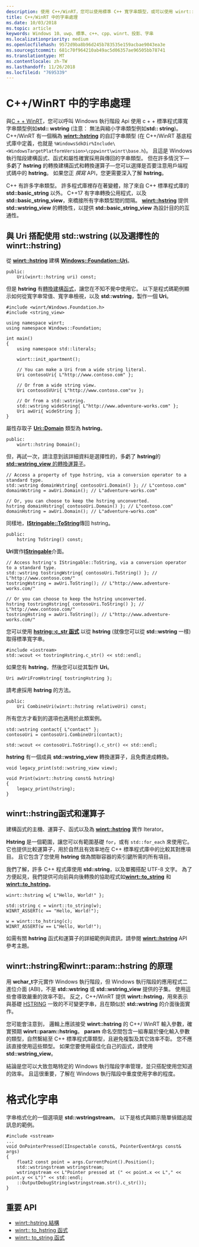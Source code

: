 ```yaml
---
description: 使用 C++/WinRT，您可以使用標準 C++ 寬字串類型，或可以使用 winrt::hstring 類型，呼叫 Windows 執行階段 API。
title: C++/WinRT 中的字串處理
ms.date: 10/03/2018
ms.topic: article
keywords: Windows 10、uwp、標準、c++、cpp、winrt、投影、字串
ms.localizationpriority: medium
ms.openlocfilehash: 9572d9ba8b96d245b783535e159acbae9043ea3e
ms.sourcegitcommit: 681c70f964210ab49ac5d06357ae96505bb78741
ms.translationtype: MT
ms.contentlocale: zh-TW
ms.lasthandoff: 11/26/2018
ms.locfileid: "7695339"
---
```

# <a name="string-handling-in-cwinrt"></a>C++/WinRT 中的字串處理

與[C + + WinRT](/windows/uwp/cpp-and-winrt-apis/intro-to-using-cpp-with-winrt)，您可以呼叫 Windows 執行階段 Api 使用 c + + 標準程式庫寬字串類型例如**std:: wstring** (注意： 無法與縮小字串類型例如**std:: string**)。 C++/WinRT 有一個稱為 [**winrt::hstring**](/uwp/cpp-ref-for-winrt/hstring) 的自訂字串類型 (在 C++/WinRT 基底程式庫中定義，也就是 `%WindowsSdkDir%Include\<WindowsTargetPlatformVersion>\cppwinrt\winrt\base.h`)。 且這是 Windows 執行階段建構函式、函式和屬性確實採用與傳回的字串類型。 但在許多情況下&mdash;多虧了 **hstring** 的轉換建構函式和轉換運算子&mdash;您可以選擇是否要注意用戶端程式碼中的 **hstring**。 如果您正 *撰寫* API，您更需要深入了解 **hstring**。

C++ 有許多字串類型。 許多程式庫裡存在著變體，除了來自 C++ 標準程式庫的 **std::basic_string** 以外。 C++17 有字串轉換公用程式，以及 **std::basic_string_view**，來橋接所有字串類型間的間隔。  [**winrt::hstring**](/uwp/cpp-ref-for-winrt/hstring) 提供 **std::wstring_view** 的轉換性，以提供 **std::basic_string_view** 為設計目的的互通性。

## <a name="using-stdwstring-and-optionally-winrthstring-with-uri"></a>與 Uri 搭配使用 **std::wstring** (以及選擇性的 ****winrt::hstring****) 
從 [**winrt::hstring**](/uwp/cpp-ref-for-winrt/hstring) 建構 [**Windows::Foundation::Uri**](/uwp/api/windows.foundation.uri)。

```cppwinrt
public:
    Uri(winrt::hstring uri) const;
```

但是 **hstring** 有[轉換建構函式](/uwp/api/windows.foundation.uri#hstringhstring-constructor)，讓您在不知不覺中使用它。 以下是程式碼範例顯示如何從寬字串常值、寬字串檢視，以及 **std::wstring**，製作一個 **Uri**。

```cppwinrt
#include <winrt/Windows.Foundation.h>
#include <string_view>

using namespace winrt;
using namespace Windows::Foundation;

int main()
{
    using namespace std::literals;

    winrt::init_apartment();

    // You can make a Uri from a wide string literal.
    Uri contosoUri{ L"http://www.contoso.com" };

    // Or from a wide string view.
    Uri contosoSVUri{ L"http://www.contoso.com"sv };

    // Or from a std::wstring.
    std::wstring wideString{ L"http://www.adventure-works.com" };
    Uri awUri{ wideString };
}
```

屬性存取子 [**Uri::Domain**](https://docs.microsoft.com/uwp/api/windows.foundation.uri.Domain) 類型為 **hstring**。

```cppwinrt
public:
    winrt::hstring Domain();
```

但，再試一次，請注意到該詳細資料是選擇性的，多虧了 **hstring**的[**std::wstring_view** 的轉換運算子](/uwp/api/hstring#hstringoperator-stdwstringview)。

```cppwinrt
// Access a property of type hstring, via a conversion operator to a standard type.
std::wstring domainWstring{ contosoUri.Domain() }; // L"contoso.com"
domainWstring = awUri.Domain(); // L"adventure-works.com"

// Or, you can choose to keep the hstring unconverted.
hstring domainHstring{ contosoUri.Domain() }; // L"contoso.com"
domainHstring = awUri.Domain(); // L"adventure-works.com"
```

同樣地，[**IStringable::ToString**](https://msdn.microsoft.com/library/windows/desktop/dn302136)傳回 hstring。

```cppwinrt
public:
    hstring ToString() const;
```

**Uri**實作[**IStringable**](https://msdn.microsoft.com/library/windows/desktop/dn302135)介面。

```cppwinrt
// Access hstring's IStringable::ToString, via a conversion operator to a standard type.
std::wstring tostringWstring{ contosoUri.ToString() }; // L"http://www.contoso.com/"
tostringWstring = awUri.ToString(); // L"http://www.adventure-works.com/"

// Or you can choose to keep the hstring unconverted.
hstring tostringHstring{ contosoUri.ToString() }; // L"http://www.contoso.com/"
tostringHstring = awUri.ToString(); // L"http://www.adventure-works.com/"
```

您可以使用 [**hstring::c_str 函式**](/uwp/api/windows.foundation.uri#hstringcstr-function) 以從 **hstring** (就像您可以從 **std::wstring** 一樣) 取得標準寬字串。

```cppwinrt
#include <iostream>
std::wcout << tostringHstring.c_str() << std::endl;
```
如果您有 **hstring**，然後您可以從其製作 **Uri**。

```cppwinrt
Uri awUriFromHstring{ tostringHstring };
```

請考慮採用 **hstring** 的方法。

```cppwinrt
public:
    Uri CombineUri(winrt::hstring relativeUri) const;
```

所有您方才看到的選項也適用於此類案例。

```cppwinrt
std::wstring contact{ L"contact" };
contosoUri = contosoUri.CombineUri(contact);
    
std::wcout << contosoUri.ToString().c_str() << std::endl;
```

**hstring** 有一個成員 **std::wstring_view** 轉換運算子，且免費達成轉換。

```cppwinrt
void legacy_print(std::wstring_view view);

void Print(winrt::hstring const& hstring)
{
    legacy_print(hstring);
}
```

## <a name="winrthstring-functions-and-operators"></a>**winrt::hstring**函式和運算子
建構函式的主機、運算子、函式以及為 [**winrt::hstring**](/uwp/cpp-ref-for-winrt/hstring) 實作 Iterator。

**Hstring** 是一個範圍，讓您可以有範圍基礎 `for`，或有 `std::for_each` 來使用它。 它也提供比較運算子，用於自然且有效率地在 C++ 標準程式庫中的比較其對應項目。 且它包含了您使用 **hstring** 做為關聯容器的索引鍵所需的所有項目。

我們了解，許多 C++ 程式庫使用 **std::string**，以及單獨搭配 UTF-8 文字。 為了方便起見，我們提供可向前與向後轉換的協助程式如[**winrt::to_string**](/uwp/cpp-ref-for-winrt/to-string) 和 [**winrt::to_hstring**](/uwp/cpp-ref-for-winrt/to-hstring)。

```cppwinrt
winrt::hstring w{ L"Hello, World!" };

std::string c = winrt::to_string(w);
WINRT_ASSERT(c == "Hello, World!");

w = winrt::to_hstring(c);
WINRT_ASSERT(w == L"Hello, World!");
```

如需有關 **hstring** 函式和運算子的詳細範例與資訊，請參閱 [**winrt::hstring**](/uwp/cpp-ref-for-winrt/hstring) API 參考主題。

## <a name="the-rationale-for-winrthstring-and-winrtparamhstring"></a>**winrt::hstring**和**winrt::param::hstring** 的原理
用 **wchar_t**字元實作 Windows 執行階段，但 Windows 執行階段的應用程式二進位介面 (ABI)，不是 **std::wstring** 或 **std::wstring_view** 提供的子集。 使用這些會導致嚴重的效率不彰。 反之，C++/WinRT 提供 **winrt::hstring**，用來表示與基礎 [HSTRING](https://msdn.microsoft.com/library/windows/desktop/br205775) 一致的不可變更字串，且在類似於 **std::wstring** 的介面後面實作。 

您可能會注意到， 邏輯上應該接受 **winrt::hstring** 的 C++/ WinRT 輸入參數，確實預期 **winrt::param::hstring**。 **param** 命名空間包含一組專屬於優化輸入參數的類型，自然繫結至 C++ 標準程式庫類型，且避免複製及其它效率不彰。 您不應該直接使用這些類型。 如果您要使用最佳化自己的函式，請使用 **std::wstring_view**。

結論是您可以大致忽略特定的 Windows 執行階段字串管理，並只搭配使用您知道的效率。 且這很重要，了解在 Windows 執行階段中重度使用字串的程度。

# <a name="formatting-strings"></a>格式化字串
字串格式化的一個選項是 **std::wstringstream**。 以下是格式與顯示簡單偵錯追蹤訊息的範例。

```cppwinrt
#include <sstream>
...
void OnPointerPressed(IInspectable const&, PointerEventArgs const& args)
{
    float2 const point = args.CurrentPoint().Position();
    std::wstringstream wstringstream;
    wstringstream << L"Pointer pressed at (" << point.x << L"," << point.y << L")" << std::endl;
    ::OutputDebugString(wstringstream.str().c_str());
}
```

## <a name="important-apis"></a>重要 API
* [winrt::hstring 結構](/uwp/cpp-ref-for-winrt/hstring)
* [winrt:: to_hstring 函式](/uwp/cpp-ref-for-winrt/to-hstring)
* [winrt:: to_string 函式](/uwp/cpp-ref-for-winrt/to-string)
